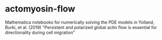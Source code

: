 # actomyosin-flow
Mathematica notebooks for numerically solving the PDE models in Yolland, Burki, et al. (2019) "Persistent and polarized global actin flow is essential for directionality during cell migration"
